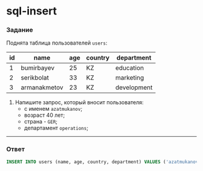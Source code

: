 # sql-insert

### Задание

Поднята таблица пользователей `users`:

| id  | name         | age | country | department  |
| --- | ------------ | --- | ------- | ----------- |
| 1   | bumirbayev   | 25  | KZ      | education   |
| 2   | serikbolat   | 33  | KZ      | marketing   |
| 3   | armanakmetov | 23  | KZ      | development |

1. Напишите запрос, который вносит пользователя:
   - с именем `azatmukanov`;
   - возраст 40 лет;
   - страна - `GER`;
   - департамент `operations`;

---

### Ответ

```sql
INSERT INTO users (name, age, country, department) VALUES ('azatmukanov', 40, 'GER', 'operations');
```
